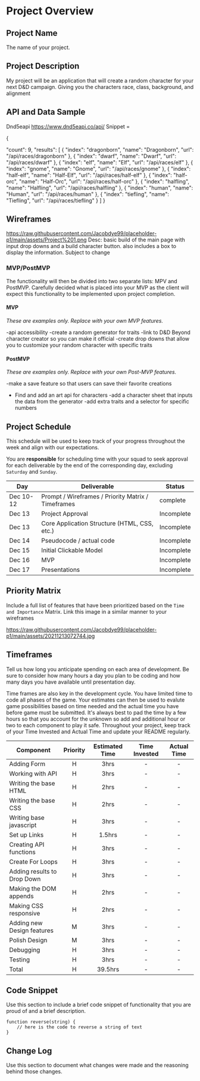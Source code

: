 # Project Overview

## Project Name

The name of your project.

## Project Description

My project will be an application that will create a random character for your next D&D campaign. Giving you the characters race, class, background, and alignment 

## API and Data Sample

Dnd5eapi https://www.dnd5eapi.co/api/      Snippet = 
 
 {
 
 "count": 9,
    "results": [
        {
            "index": "dragonborn",
            "name": "Dragonborn",
            "url": "/api/races/dragonborn"
        },
        {
            "index": "dwarf",
            "name": "Dwarf",
            "url": "/api/races/dwarf"
        },
        {
            "index": "elf",
            "name": "Elf",
            "url": "/api/races/elf"
        },
        {
            "index": "gnome",
            "name": "Gnome",
            "url": "/api/races/gnome"
        },
        {
            "index": "half-elf",
            "name": "Half-Elf",
            "url": "/api/races/half-elf"
        },
        {
            "index": "half-orc",
            "name": "Half-Orc",
            "url": "/api/races/half-orc"
        },
        {
            "index": "halfling",
            "name": "Halfling",
            "url": "/api/races/halfling"
        },
        {
            "index": "human",
            "name": "Human",
            "url": "/api/races/human"
        },
        {
            "index": "tiefling",
            "name": "Tiefling",
            "url": "/api/races/tiefling"
        }
    ]
}

## Wireframes



https://raw.githubusercontent.com/Jacobdye99/placeholder-p1/main/assets/Project%201.png       Desc: basic build of the main page with input drop downs and a build character button. also includes a box to display the information. Subject to change

### MVP/PostMVP

The functionality will then be divided into two separate lists: MPV and PostMVP.  Carefully decided what is placed into your MVP as the client will expect this functionality to be implemented upon project completion.  

#### MVP 
*These are examples only. Replace with your own MVP features.*

-api accessibility 
-create a random generator for traits
-link to D&D Beyond character creator so you can make it official
-create drop downs that allow you to customize your random character with specific traits

#### PostMVP  
*These are examples only. Replace with your own Post-MVP features.*

-make a save feature so that users can save their favorite creations
- Find and add an art api for characters
-add a character sheet that inputs the data from the generator
-add extra traits and a selector for specific numbers

## Project Schedule

This schedule will be used to keep track of your progress throughout the week and align with our expectations.  

You are **responsible** for scheduling time with your squad to seek approval for each deliverable by the end of the corresponding day, excluding `Saturday` and `Sunday`.

|  Day | Deliverable | Status
|---|---| ---|
|Dec 10-12| Prompt / Wireframes / Priority Matrix / Timeframes | complete
|Dec 13| Project Approval | Incomplete
|Dec 13| Core Application Structure (HTML, CSS, etc.) | Incomplete
|Dec 14| Pseudocode / actual code | Incomplete
|Dec 15| Initial Clickable Model  | Incomplete
|Dec 16| MVP | Incomplete
|Dec 17| Presentations | Incomplete

## Priority Matrix

Include a full list of features that have been prioritized based on the `Time and Importance` Matrix.  Link this image in a similar manner to your wireframes

https://raw.githubusercontent.com/Jacobdye99/placeholder-p1/main/assets/20211213072744.jpg 

## Timeframes

Tell us how long you anticipate spending on each area of development. Be sure to consider how many hours a day you plan to be coding and how many days you have available until presentation day.

Time frames are also key in the development cycle.  You have limited time to code all phases of the game.  Your estimates can then be used to evalute game possibilities based on time needed and the actual time you have before game must be submitted. It's always best to pad the time by a few hours so that you account for the unknown so add and additional hour or two to each component to play it safe. Throughout your project, keep track of your Time Invested and Actual Time and update your README regularly.

| Component | Priority | Estimated Time | Time Invested | Actual Time |
| --- | :---: |  :---: | :---: | :---: |
| Adding Form | H | 3hrs | - | - | 
| Working with API | H | 3hrs| - | - |
| Writing the base HTML | H | 2hrs |   -  |   -  | 
| Writing the base CSS | H | 2hrs |   -   |  -   |
| Writing base javascript| H | 3hrs |   -  |   -   | 
| Set up Links | H | 1.5hrs | - | - |
| Creating API functions | H | 3hrs |  -   |   -   |
| Create For Loops | H | 3hrs | - | - | 
| Adding results to Drop Down | H | 3hrs | - | - |
| Making the DOM appends | H | 2hrs | -  |  -   | 
| Making CSS responsive | H | 2hrs |  -   |    -    |
| Adding new Design features | M | 3hrs |  -  |  -  |
| Polish Design | M | 3hrs |  -  |  -  |
| Debugging | H | 3hrs | - | - | 
| Testing | H | 3hrs | - | - |
| Total | H | 39.5hrs| - | - |

## Code Snippet

Use this section to include a brief code snippet of functionality that you are proud of and a brief description.  

```
function reverse(string) {
	// here is the code to reverse a string of text
}
```

## Change Log
 Use this section to document what changes were made and the reasoning behind those changes.
